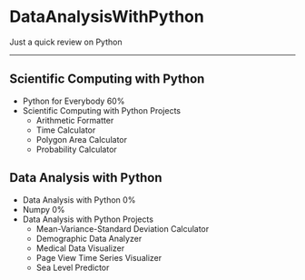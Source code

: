 # DataAnalysisWithPython
Just a quick review on Python

---

## Scientific Computing with Python

* Python for Everybody 60%
* Scientific Computing with Python Projects
    * Arithmetic Formatter
    * Time Calculator
    * Polygon Area Calculator
    * Probability Calculator

## Data Analysis with Python

* Data Analysis with Python 0%
* Numpy 0%
* Data Analysis with Python Projects
    * Mean-Variance-Standard Deviation Calculator
    * Demographic Data Analyzer
    * Medical Data Visualizer
    * Page View Time Series Visualizer
    * Sea Level Predictor

